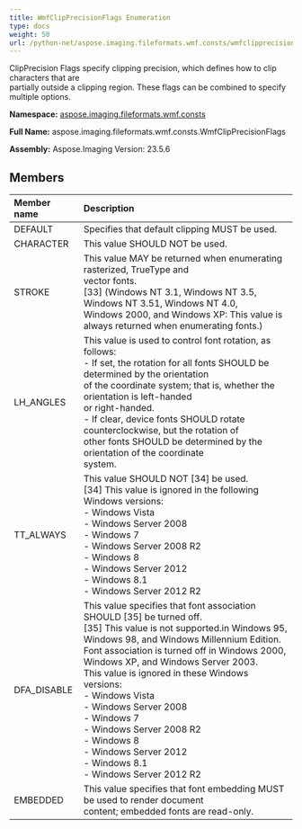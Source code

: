 ```yaml
---
title: WmfClipPrecisionFlags Enumeration
type: docs
weight: 50
url: /python-net/aspose.imaging.fileformats.wmf.consts/wmfclipprecisionflags/
---
```


ClipPrecision Flags specify clipping precision, which defines how to clip characters that are<br/>                partially outside a clipping region. These flags can be combined to specify multiple options.

**Namespace:** [aspose.imaging.fileformats.wmf.consts](/imaging/python-net/aspose.imaging.fileformats.wmf.consts/)

**Full Name:** aspose.imaging.fileformats.wmf.consts.WmfClipPrecisionFlags

**Assembly:**  Aspose.Imaging Version: 23.5.6

## **Members**
|**Member name**|**Description**|
| :- | :- |
|DEFAULT|Specifies that default clipping MUST be used.|
|CHARACTER|This value SHOULD NOT be used.|
|STROKE|This value MAY be returned when enumerating rasterized, TrueType and<br/>                vector fonts.<br/>                [33] (Windows NT 3.1, Windows NT 3.5, Windows NT 3.51, Windows NT 4.0,<br/>                Windows 2000, and Windows XP: This value is always returned when enumerating fonts.)|
|LH_ANGLES|This value is used to control font rotation, as follows:<br/>                - If set, the rotation for all fonts SHOULD be determined by the orientation<br/>                of the coordinate system; that is, whether the orientation is left-handed<br/>                or right-handed.<br/>                - If clear, device fonts SHOULD rotate counterclockwise, but the rotation of<br/>                other fonts SHOULD be determined by the orientation of the coordinate<br/>                system.|
|TT_ALWAYS|This value SHOULD NOT [34] be used.<br/>                [34] This value is ignored in the following Windows versions:<br/>                - Windows Vista<br/>                - Windows Server 2008<br/>                - Windows 7<br/>                - Windows Server 2008 R2<br/>                - Windows 8<br/>                - Windows Server 2012<br/>                - Windows 8.1<br/>                - Windows Server 2012 R2|
|DFA_DISABLE|This value specifies that font association SHOULD [35] be turned off.<br/>                [35] This value is not supported.in Windows 95, Windows 98, and Windows Millennium Edition.<br/>                Font association is turned off in Windows 2000, Windows XP, and Windows Server 2003.<br/>                This value is ignored in these Windows versions:<br/>                - Windows Vista<br/>                - Windows Server 2008<br/>                - Windows 7<br/>                - Windows Server 2008 R2<br/>                - Windows 8<br/>                - Windows Server 2012<br/>                - Windows 8.1<br/>                - Windows Server 2012 R2|
|EMBEDDED|This value specifies that font embedding MUST be used to render document<br/>                content; embedded fonts are read-only.|
